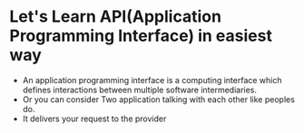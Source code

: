 # Let's Learn API(Application Programming Interface) in easiest way

- An application programming interface is a computing interface which defines interactions between multiple software intermediaries.
- Or you can consider Two application talking with each other like peoples do. 
- It delivers your request to the provider
